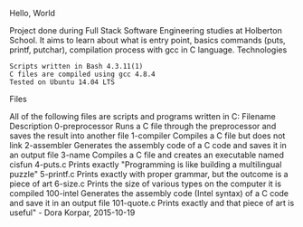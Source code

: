 Hello, World

Project done during Full Stack Software Engineering studies at Holberton School. It aims to learn about what is entry point, basics commands (puts, printf, putchar), compilation process with gcc in C language.
Technologies

    Scripts written in Bash 4.3.11(1)
    C files are compiled using gcc 4.8.4
    Tested on Ubuntu 14.04 LTS

Files

All of the following files are scripts and programs written in C:
Filename 	Description
0-preprocessor 	Runs a C file through the preprocessor and saves the result into another file
1-compiler 	Compiles a C file but does not link
2-assembler 	Generates the assembly code of a C code and saves it in an output file
3-name 	Compiles a C file and creates an executable named cisfun
4-puts.c 	Prints exactly "Programming is like building a multilingual puzzle"
5-printf.c 	Prints exactly with proper grammar, but the outcome is a piece of art
6-size.c 	Prints the size of various types on the computer it is compiled
100-intel 	Generates the assembly code (Intel syntax) of a C code and save it in an output file
101-quote.c 	Prints exactly and that piece of art is useful" - Dora Korpar, 2015-10-19
